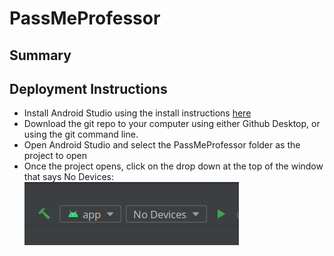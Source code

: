 # PassMeProfessor

## Summary

## Deployment Instructions
- Install Android Studio using the install instructions [here](https://developer.android.com/studio/install)
- Download the git repo to your computer using either Github Desktop, or using the git command line.
- Open Android Studio and select the PassMeProfessor folder as the project to open
- Once the project opens, click on the drop down at the top of the window that says No Devices:
![Device Manager](photos/deployment-2.png)
